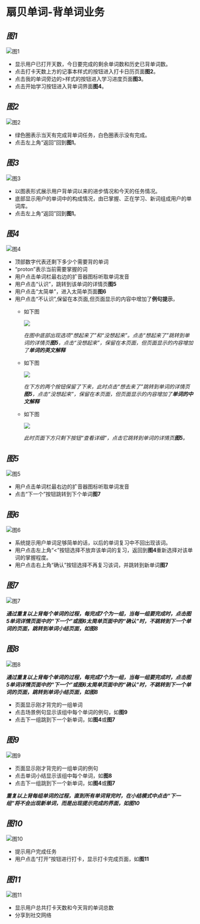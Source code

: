 # 扇贝单词-背单词业务

## ***图1***
![图1](./assets/IMG_5192.PNG)

* 显示用户已打开天数，今日要完成的剩余单词数和历史已背单词数。
* 点击打卡天数上方的记事本样式的按钮进入打卡日历页面**图2**。
* 点击我的单词旁边的>样式的按钮进入学习进度页面**图3**。
* 点击开始学习按钮进入背单词界面**图4**。



## ***图2***
![图2](./assets/IMG_5193.PNG)

* 绿色圈表示当天有完成背单词任务，白色圈表示没有完成。
* 点击左上角“返回”回到**图1**。

## ***图3***
![图3](./assets/IMG_5194.PNG)

* 以图表形式展示用户背单词以来的进步情况和今天的任务情况。
* 底部显示用户的单词中的构成情况，由已掌握、正在学习、新词组成用户的单词库。
* 点击左上角“返回”回到**图1**。

## ***图4***
![图4](./assets/IMG_5198.PNG)

* 顶部数字代表还剩下多少个需要背的单词
* “proton”表示当前需要掌握的词
* 用户点击单词栏最右边的扩音器图标听取单词发音
* 用户点击“认识”，跳转到该单词的详情页**图5**
* 用户点击“太简单”，进入太简单页面**图6**
* 用户点击“不认识”,保留在本页面,但页面显示的内容中增加了**例句提示**，
	* 如下图

		![](./assets/IMG_5200.PNG)
	
		_在图中底部出现选项“想起来了”和“没想起来”。点击“想起来了”跳转到单词的详情页**图5**，点击“没想起来”，保留在本页面，但页面显示的内容增加了**单词的英文解释**_
	* 如下图
	
		![](./assets/IMG_5201.PNG)

		_在下方的两个按钮保留了下来，此时点击“想去来了”跳转到单词的详情页**图5**，点击“没想起来”，保留在本页面，但页面显示的内容增加了**单词的中文解释**_

	* 如下图

		![](./assets/IMG_5202.PNG)
		
		_此时页面下方只剩下按钮“查看详细”，点击它跳转到单词的详情页**图5**。_

## ***图5***
![图5](./assets/IMG_5197.PNG)

* 用户点击单词栏最右边的扩音器图标听取单词发音
* 点击“下一个”按钮跳转到下个单词**图7**

## ***图6***
![图6](./assets/IMG_5199.PNG)

* 系统提示用户单词足够简单的话，以后的单词复习中不回出现该词。
* 用户点击左上角“<”按钮选择不放弃该单词的复习，返回到**图4**重新选择对该单词的掌握程度。
* 用户点击右上角“确认”按钮选择不再复习该词，并跳转到新单词**图7**


## ***图7***
![图7](./assets/IMG_5203.PNG)

_**通过重复以上背每个单词的过程，每完成7个为一组，当每一组要完成时，点击图5单词详情页面中的“下一个”或图6太简单页面中的“确认”时，不跳转到下一个单词的页面，跳转到单词小结页面，如图8**_

## ***图8***
![图8](./assets/IMG_5204.PNG)

_**通过重复以上背每个单词的过程，每完成7个为一组，当每一组要完成时，点击图5单词详情页面中的“下一个”或图6太简单页面中的“确认”时，不跳转到下一个单词的页面，跳转到单词小结页面，如图8**_

* 页面显示刚才背完的一组单词
* 点击场景例句显示该组中每个单词的例句，如**图9**
* 点击下一组跳到下一个新单词，如**图4**或**图7**


## ***图9***
![图9](./assets/IMG_5205.PNG)

* 页面显示刚才背完的一组单词的例句
* 点击单词小结显示该组中每个单词，如**图8**
* 点击下一组跳到下一个新单词，如**图4**或**图7**

_**重复以上背每组单词的过程，直到所有单词背完时，在小结模式中点击“下一组”将不会出现新单词，而是出现提示完成的界面，如图10**_


## ***图10***
![图10](./assets/IMG_5209.PNG)

* 提示用户完成任务
* 用户点击“打开”按钮进行打卡，显示打卡完成页面，如**图11**

## ***图11***
![图11](./assets/IMG_5210.PNG)

* 显示用户总共打卡天数和今天背的单词总数
* 分享到社交网络

